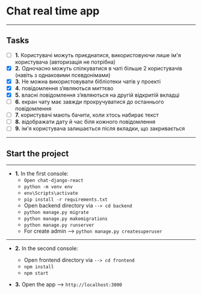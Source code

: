 # Chat real time app

---

## Tasks

- [ ] **1.** Користувачі можуть приєднатися, використовуючи лише ім'я користувача (авторизація не потрібна)
- [X] **2.** Одночасно можуть спілкуватися в чаті більше 2 користувачів (навіть з однаковими псевдонімами)
- [X] **3.** Не можна використовувати бібліотеки чатів у проекті
- [X] **4.** повідомлення з’являються миттєво
- [X] **5.** власні повідомлення з’являються на другій відкритій вкладці
- [ ] **6.** екран чату має завжди прокручуватися до останнього повідомлення
- [ ] **7.** користувачі мають бачити, коли хтось набирає текст
- [ ] **8.** відображати дату й час біля кожного повідомлення
- [ ] **9.** ім'я користувача залишається після вкладки, що закривається

---

## Start the project

---

- **1.** In the first console:
  - `Open chat-django-react`
  - `python -m venv env`
  - `env\Scripts\activate`
  - `pip install -r requirements.txt`
  - Open backend directory via `--> cd backend`
  - `python manage.py migrate`
  - `python manage.py makemigrations`
  - `python manage.py runserver`
  - For create admin --> `python manage.py createsuperuser`

---

- **2.** In the second console:
  - Open frontend directory via `--> cd frontend`
  - `npm install`
  - `npm start`

- **3.** Open the app  --> `http://localhost:3000`
